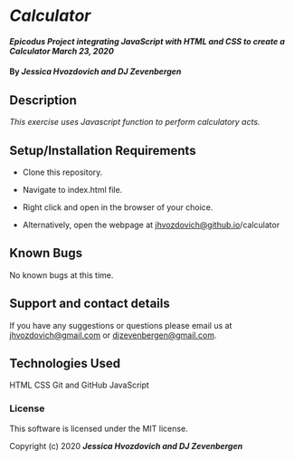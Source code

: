 # _Calculator_

#### _Epicodus Project integrating JavaScript with HTML and CSS to create a Calculator March 23, 2020_

#### By _**Jessica Hvozdovich and DJ Zevenbergen**_

## Description

_This exercise uses Javascript function to perform calculatory acts._

## Setup/Installation Requirements

* Clone this repository.
* Navigate to index.html file.
* Right click and open in the browser of your choice.

* Alternatively, open the webpage at jhvozdovich@github.io/calculator


## Known Bugs

No known bugs at this time.

## Support and contact details

If you have any suggestions or questions please email us at jhvozdovich@gmail.com or djzevenbergen@gmail.com.

## Technologies Used

HTML
CSS
Git and GitHub
JavaScript

### License

This software is licensed under the MIT license.

Copyright (c) 2020 **_Jessica Hvozdovich and DJ Zevenbergen_**